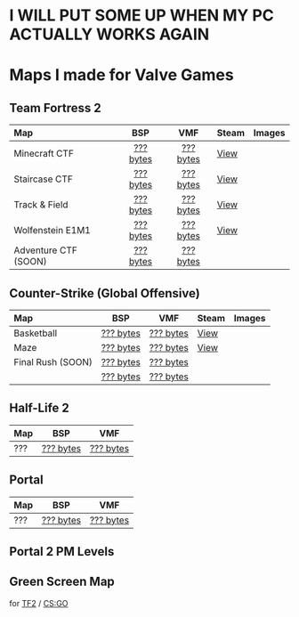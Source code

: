 # I WILL PUT SOME UP WHEN MY PC ACTUALLY WORKS AGAIN
# Maps I made for Valve Games

## Team Fortress 2

| Map                 | BSP                                   | VMF                                   | Steam                                                                     | Images                                      |
|:--------------------|:-------------------------------------:|:-------------------------------------:|---------------------------------------------------------------------------|---------------------------------------------|
| Minecraft CTF       |[??? bytes]()                          |[??? bytes]()                          | [View](https://steamcommunity.com/sharedfiles/filedetails/?id=550867966)  |                                             |
| Staircase CTF       |[??? bytes]()                          |[??? bytes]()                          | [View](https://steamcommunity.com/sharedfiles/filedetails/?id=618813870)  |                                             |
| Track & Field       |[??? bytes]()                          |[??? bytes]()                          | [View](https://steamcommunity.com/sharedfiles/filedetails/?id=709835511)  |                                             |
| Wolfenstein E1M1    |[??? bytes]()                          |[??? bytes]()                          | [View](https://steamcommunity.com/sharedfiles/filedetails/?id=690171804)  |                                             |
| Adventure CTF (SOON)|[??? bytes]()                          |[??? bytes]()                          |                                                                           |                                             |

## Counter-Strike (Global Offensive)

| Map                 | BSP                                   | VMF                                   | Steam                                                                     | Images                                      |
|:--------------------|:-------------------------------------:|:-------------------------------------:|---------------------------------------------------------------------------|---------------------------------------------|
| Basketball          |[??? bytes]()                          |[??? bytes]()                          | [View](https://steamcommunity.com/sharedfiles/filedetails/?id=760997513)  |                                             |
| Maze                |[??? bytes]()                          |[??? bytes]()                          | [View](https://steamcommunity.com/sharedfiles/filedetails/?id=775583162)  |                                             |
| Final Rush (SOON)   |[??? bytes]()                          |[??? bytes]()                          |                                                                           |                                             |
|                     |[??? bytes]()                          |[??? bytes]()                          |                                                                           |                                             |

## Half-Life 2

| Map                 | BSP                                   | VMF                                   |
|:--------------------|:-------------------------------------:|:-------------------------------------:|
| ???                 |[??? bytes]()                          |[??? bytes]()                          |

## Portal

| Map                 | BSP                                   | VMF                                   |
|:--------------------|:-------------------------------------:|:-------------------------------------:|
| ???                 |[??? bytes]()                          |[??? bytes]()                          |

## Portal 2 PM Levels

## Green Screen Map
for [TF2]() / [CS:GO]()
